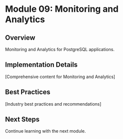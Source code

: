 # Module 09: Monitoring and Analytics

## Overview
Monitoring and Analytics for PostgreSQL applications.

## Implementation Details
[Comprehensive content for Monitoring and Analytics]

## Best Practices
[Industry best practices and recommendations]

## Next Steps
Continue learning with the next module.
